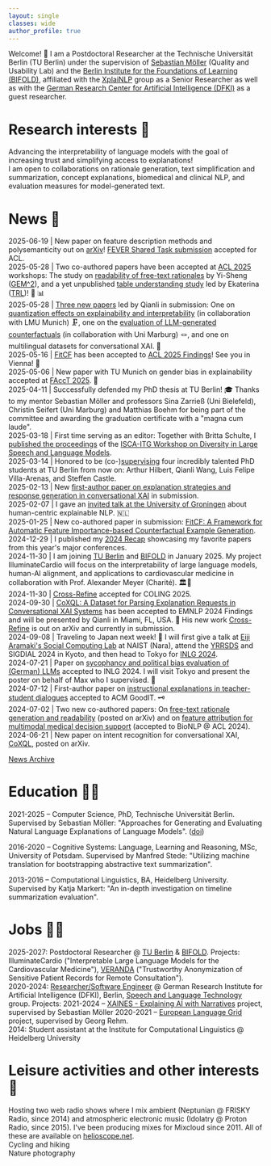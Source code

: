 ```yaml
---
layout: single
classes: wide
author_profile: true
---
```


Welcome! 👋 I am a Postdoctoral Researcher at the Technische Universität Berlin (TU Berlin)
under the supervision of [Sebastian Möller](https://www.qu.tu-berlin.de/menue/team/professur/parameter/en/) (Quality and Usability Lab) and the [Berlin Institute for the Foundations of Learning (BIFOLD)](https://www.bifold.berlin/),
affiliated with the [XplaiNLP](https://xplainlp.github.io/authors/nils-feldhus/) group as a Senior Researcher
as well as with the [German Research Center for Artificial Intelligence (DFKI)](https://www.dfki.de/en/web/research/research-departments/speech-and-language-technology) as a guest researcher.

# Research interests 👀
Advancing the interpretability of language models with the goal of increasing trust and simplifying access to explanations!  
I am open to collaborations on rationale generation, text simplification and summarization, concept explanations, biomedical and clinical NLP, and evaluation measures for model-generated text.  

# News 🤩  
2025-06-19 | New paper on feature description methods and polysemanticity out on [arXiv](https://arxiv.org/abs/2506.15538)! [FEVER Shared Task submission](./publications/index.md#2025) accepted for ACL.  
2025-05-28 | Two co-authored papers have been accepted at [ACL 2025](https://2025.aclweb.org) workshops: The study on [readability of free-text rationales](https://arxiv.org/abs/2407.01384) by Yi-Sheng ([GEM^2](https://gem-benchmark.com/workshop)), and a yet unpublished [table understanding study](./publications/index.md#2025) led by Ekaterina ([TRL](https://table-representation-learning.github.io/ACL2025/))! 🧐 📊  
2025-05-28 | [Three new papers](./publications/index.md#2025) led by Qianli in submission: One on [quantization effects on explainability and interpretability](https://arxiv.org/abs/2505.13963) (in collaboration with LMU Munich) 🗜, one on the [evaluation of LLM-generated counterfactuals](https://arxiv.org/abs/2505.13972) (in collaboration with Uni Marburg) 🪢, and one on multilingual datasets for conversational XAI. 🧭  
2025-05-16 | [FitCF](https://arxiv.org/abs/2501.00777) has been accepted to [ACL 2025 Findings](https://2025.aclweb.org)! See you in Vienna! 🎡  
2025-05-06 | New paper with TU Munich on gender bias in explainability accepted at [FAccT 2025](https://programs.sigchi.org/facct/2025/program/content/201842). 🦉  
2025-04-11 | Successfully defended my PhD thesis at TU Berlin! 🎓 Thanks to my mentor Sebastian Möller and professors Sina Zarrieß (Uni Bielefeld), Christin Seifert (Uni Marburg) and Matthias Boehm for being part of the committee and awarding the graduation certificate with a "magna cum laude".  
2025-03-18 | First time serving as an editor: Together with Britta Schulte, I [published the proceedings](./publications/index.md#2025) of the [ISCA-ITG Workshop on Diversity in Large Speech and Language Models](https://arxiv.org/abs/2503.10298).  
2025-03-14 | Honored to be (co-)[supervising](./supervision/index.md) four incredibly talented PhD students at TU Berlin from now on: Arthur Hilbert, Qianli Wang, Luis Felipe Villa-Arenas, and Steffen Castle.  
2025-02-13 | New [first-author paper on explanation strategies and response generation in conversational XAI](./publications/index.md#2025) in submission.  
2025-02-07 | I gave an [invited talk at the University of Groningen](./talks/index.md) about human-centric explainable NLP. 🇳🇱  
2025-01-25 | New co-authored paper in submission: [FitCF: A Framework for Automatic Feature Importance-based Counterfactual Example Generation](./publications/index.md#2025).  
2024-12-29 | I published my [2024 Recap](./recommended/2024.md) showcasing my favorite papers from this year's major conferences.  
2024-11-30 | I am joining [TU Berlin](https://www.tu.berlin/en/qu/ueber-uns/team-personen/senior-researchers/nils-feldhus) and [BIFOLD](https://www.bifold.berlin/) in January 2025. My project IlluminateCardio will focus on the interpretability of large language models, human-AI alignment, and applications to cardiovascular medicine in collaboration with Prof. Alexander Meyer (Charité). 🏛️🏥  
2024-11-30 | [Cross-Refine](./publications/index.md#2025) accepted for COLING 2025.  
2024-09-30 | [CoXQL: A Dataset for Parsing Explanation Requests in Conversational XAI Systems](./publications/index.md#2024) has been accepted to EMNLP 2024 Findings and will be presented by Qianli in Miami, FL, USA. 🗽 His new work [Cross-Refine](./publications/index.md#2024) is out on arXiv and currently in submission.  
2024-09-08 | Traveling to Japan next week! 🗾 I will first give a talk at [Eiji Aramaki's Social Computing Lab](https://luululu.com/en/) at NAIST (Nara), attend the [YRRSDS](https://sites.google.com/view/yrrsds2024/program) and SIGDIAL 2024 in Kyoto, and then head to Tokyo for [INLG 2024](https://inlg2024.github.io/program.html).  
2024-07-21 | Paper on [sycophancy and political bias evaluation of (German) LLMs](./publications/index.md#2024) accepted to INLG 2024. I will visit Tokyo and present the poster on behalf of Max who I supervised. 🗼  
2024-07-12 | First-author paper on [instructional explanations in teacher-student dialogues](./publications/index.md#2024) accepted to ACM GoodIT. 🗝  
2024-07-02 | Two new co-authored papers: On [free-text rationale generation and readability](./publications/index.md#2024) (posted on arXiv) and on [feature attribution for multimodal medical decision support](./publications/index.md#2024) (accepted to BioNLP @ ACL 2024).  
2024-06-21 | New paper on intent recognition for conversational XAI, [CoXQL](./publications/index.md#2024), posted on arXiv.

[News Archive](old_news.md)



# Education 👨‍🎓
2021-2025 – Computer Science, PhD, Technische Universität Berlin. Supervised by Sebastian Möller: "Approaches for Generating and Evaluating Natural Language Explanations of Language Models". ([doi](https://doi.org/10.14279/depositonce-23821))  

2016-2020 – Cognitive Systems: Language, Learning and Reasoning, MSc, University of Potsdam. Supervised by Manfred Stede: "Utilizing machine translation for bootstrapping abstractive text summarization".  

2013-2016 – Computational Linguistics, BA, Heidelberg University. Supervised by Katja Markert: "An in-depth investigation on timeline summarization evaluation".  

# Jobs 👨‍💼
2025-2027: Postdoctoral Researcher @ [TU Berlin](https://www.tu.berlin/en/qu/ueber-uns/team-personen/senior-researchers/nils-feldhus) & [BIFOLD](https://www.bifold.berlin/). Projects: IlluminateCardio ("Interpretable Large Language Models for the Cardiovascular Medicine"), [VERANDA](https://www.tu.berlin/qu/forschung/laufende-vergangene-projekte/laufende-projekte/veranda) ("Trustworthy Anonymization of Sensitive Patient Records for Remote Consultation").  
2020-2024: [Researcher/Software Engineer](https://www.dfki.de/en/web/about-us/employee/person/nife02) @ German Research Institute for Artificial Intelligence (DFKI), Berlin, [Speech and Language Technology](https://www.dfki.de/en/web/research/research-departments/speech-and-language-technology/) group. Projects: 2021-2024 – [XAINES - Explaining AI with Narratives](https://www.dfki.de/en/web/research/projects-and-publications/projects-overview/project/xaines) project, supervised by Sebastian Möller 2020-2021 – [European Language Grid](https://live.european-language-grid.eu/) project, supervised by Georg Rehm.  
2014: Student assistant at the Institute for Computational Linguistics @ Heidelberg University  



# Leisure activities and other interests 🎵
Hosting two web radio shows where I mix ambient (Neptunian @ FRISKY Radio, since 2014) and atmospheric electronic music (Idolatry @ Proton Radio, since 2015). I've been producing mixes for Mixcloud since 2011. All of these are available on [helioscope.net](https://helioscope.net/).  
Cycling and hiking  
Nature photography
